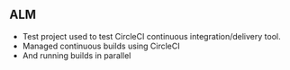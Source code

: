 ## ALM

- Test project used to test CircleCI continuous integration/delivery tool.
- Managed continuous builds using CircleCI
- And running builds in parallel

